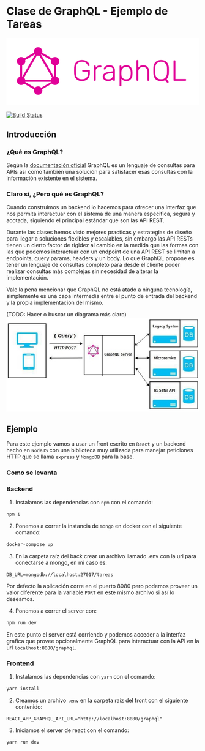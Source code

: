 # Clase de GraphQL - Ejemplo de Tareas
![GraphQL Logo](images/Logo.png)

[![Build Status](https://travis-ci.com/uqbar-project/eg-tareas-graphql.svg?branch=main)](https://travis-ci.com/uqbar-project/eg-tareas-graphql)
## Introducción

### ¿Qué es GraphQL?
Según la [documentación oficial](https://graphql.org) GraphQL es un lenguaje de consultas para APIs así como también una solución para satisfacer esas consultas con la información existente en el sistema.  

### Claro si, ¿Pero qué es GraphQL?
Cuando construimos un backend lo hacemos para ofrecer una interfaz que nos permita interactuar con el sistema de una manera especifica, segura y acotada, siguiendo el principal estándar que son las API REST.

Durante las clases hemos visto mejores practicas y estrategias de diseño para llegar a soluciones flexibles y escalables, sin embargo las API RESTs tienen un cierto factor de rigidez al cambio en la medida que las formas con las que podemos interactuar con un endpoint de una API REST se limitan a endpoints, query params, headers y un body. Lo que GraphQL propone es tener un lenguaje de consultas completo para desde el cliente poder realizar consultas más complejas sin necesidad de alterar la implementación.

Vale la pena mencionar que GraphQL no está atado a ninguna tecnología, simplemente es una capa intermedia entre el punto de entrada del backend y la propia implementación del mismo.

(TODO: Hacer o buscar un diagrama más claro)
![Diagrama de GraphQL agnostico](images/Diagrama-1.jpg)

## Ejemplo

Para este ejemplo vamos a usar un front escrito en `React` y un backend hecho en `NodeJS` con una biblioteca muy utilizada para manejar peticiones HTTP que se llama `express` y `MongoDB` para la base.

### Como se levanta

### Backend

1. Instalamos las dependencias con `npm` con el comando:
```bash
npm i
```

2. Ponemos a correr la instancia de `mongo` en docker con el siguiente comando:
```bash
docker-compose up
```

3. En la carpeta raíz del back crear un archivo llamado .env con la url para conectarse a mongo, en mi caso es:
```
DB_URL=mongodb://localhost:27017/tareas
```

Por defecto la aplicación corre en el puerto 8080 pero podemos proveer un valor diferente para la variable `PORT` en este mismo archivo si así lo deseamos.

4. Ponemos a correr el server con:
```bash
npm run dev
```

En este punto el server está corriendo y podemos acceder a la interfaz grafica que provee opcionalmente GraphQL para interactuar con la API en la url `localhost:8080/graphql`.

### Frontend

1. Instalamos las dependencias con `yarn` con el comando: 
```bash
yarn install
```

2. Creamos un archivo `.env` en la carpeta raíz del front con el siguiente contenido:
```
REACT_APP_GRAPHQL_API_URL="http://localhost:8080/graphql"
```

3. Iniciamos el server de react con el comando:
```bash
yarn run dev
```
